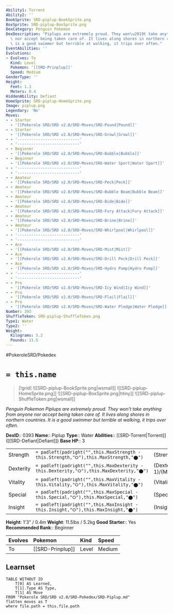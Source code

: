 ```yaml
---
Ability1: Torrent
Ability2: ''
BookSprite: SRD-piplup-BookSprite.png
BoxSprite: SRD-piplup-BoxSprite.png
DexCategory: Penguin Pokemon
DexDescription: "Piplups are extremely proud. They won\u2019t take anything from anyone\
  \ nor accept being taken care of. It lives along shores in northern countries. It\
  \ is a good swimmer but terrible at walking, it trips over often."
EventAbilities: ''
Evolutions:
- Evolves: To
  Kind: Level
  Pokemon: '[[SRD-Prinplup]]'
  Speed: Medium
GenderType: ''
Height:
  Feet: 1.3
  Meters: 0.4
HiddenAbility: Defiant
HomeSprite: SRD-piplup-HomeSprite.png
Image: piplup.png
Legendary: 'No'
Moves:
- - Starter
  - '[[Pokerole SRD/SRD v2.0/SRD-Moves/SRD-Pound|Pound]]'
- - Starter
  - '[[Pokerole SRD/SRD v2.0/SRD-Moves/SRD-Growl|Growl]]'
- - '---------------------------'
  - '---------------------------'
- - Beginner
  - '[[Pokerole SRD/SRD v2.0/SRD-Moves/SRD-Bubble|Bubble]]'
- - Beginner
  - '[[Pokerole SRD/SRD v2.0/SRD-Moves/SRD-Water Sport|Water Sport]]'
- - '---------------------------'
  - '---------------------------'
- - Amateur
  - '[[Pokerole SRD/SRD v2.0/SRD-Moves/SRD-Peck|Peck]]'
- - Amateur
  - '[[Pokerole SRD/SRD v2.0/SRD-Moves/SRD-Bubble Beam|Bubble Beam]]'
- - Amateur
  - '[[Pokerole SRD/SRD v2.0/SRD-Moves/SRD-Bide|Bide]]'
- - Amateur
  - '[[Pokerole SRD/SRD v2.0/SRD-Moves/SRD-Fury Attack|Fury Attack]]'
- - Amateur
  - '[[Pokerole SRD/SRD v2.0/SRD-Moves/SRD-Brine|Brine]]'
- - Amateur
  - '[[Pokerole SRD/SRD v2.0/SRD-Moves/SRD-Whirlpool|Whirlpool]]'
- - '---------------------------'
  - '---------------------------'
- - Ace
  - '[[Pokerole SRD/SRD v2.0/SRD-Moves/SRD-Mist|Mist]]'
- - Ace
  - '[[Pokerole SRD/SRD v2.0/SRD-Moves/SRD-Drill Peck|Drill Peck]]'
- - Ace
  - '[[Pokerole SRD/SRD v2.0/SRD-Moves/SRD-Hydro Pump|Hydro Pump]]'
- - '---------------------------'
  - '---------------------------'
- - Pro
  - '[[Pokerole SRD/SRD v2.0/SRD-Moves/SRD-Icy Wind|Icy Wind]]'
- - Pro
  - '[[Pokerole SRD/SRD v2.0/SRD-Moves/SRD-Flail|Flail]]'
- - Pro
  - '[[Pokerole SRD/SRD v2.0/SRD-Moves/SRD-Water Pledge|Water Pledge]]'
Number: 393
ShuffleToken: SRD-piplup-ShuffleToken.png
Type1: Water
Type2: ''
Weight:
  Kilograms: 5.2
  Pounds: 11.5
---
```


#PokeroleSRD/Pokedex

# `= this.name`

> [!grid]
> ![[SRD-piplup-BookSprite.png|wsmall]]
> ![[SRD-piplup-HomeSprite.png]]
> ![[SRD-piplup-BoxSprite.png|htiny]]
> ![[SRD-piplup-ShuffleToken.png|wsmall]]


*Penguin Pokemon*
*Piplups are extremely proud. They won’t take anything from anyone nor accept being taken care of. It lives along shores in northern countries. It is a good swimmer but terrible at walking, it trips over often.*

**DexID**:: 0393
**Name**:: Piplup
**Type**:: Water
**Abilities**:: [[SRD-Torrent|Torrent]] ([[SRD-Defiant|Defiant]])
**Base HP**:: 3

|           |                                                                                        |                                          |
| --------- | -------------------------------------------------------------------------------------- | ---------------------------------------- |
| Strength  | `= padleft(padright("",this.MaxStrength - this.Strength,"⭘"),this.MaxStrength,"⬤")`    | (Strength::2)/(MaxStrength::4)   |
| Dexterity | `= padleft(padright("",this.MaxDexterity - this.Dexterity,"⭘"),this.MaxDexterity,"⬤")` | (Dexterity:: 1)/(MaxDexterity::3) |
| Vitality  | `= padleft(padright("",this.MaxVitality - this.Vitality,"⭘"),this.MaxVitality,"⬤")`    | (Vitality::2)/(MaxVitality::4)   |
| Special   | `= padleft(padright("",this.MaxSpecial - this.Special,"⭘"),this.MaxSpecial,"⬤")`       | (Special::2)/(MaxSpecial::4)     |
| Insight   | `= padleft(padright("",this.MaxInsight - this.Insight,"⭘"),this.MaxInsight,"⬤")`       | (Insight::2)/(MaxInsight::4)     |

**Height**: 1'3" / 0.4m
**Weight**: 11.5lbs / 5.2kg
**Good Starter**:: Yes
**Recommended Rank**:: Beginner

| Evolves   | Pokemon          | Kind   | Speed   |
|:----------|:-----------------|:-------|:--------|
| To        | [[SRD-Prinplup]] | Level  | Medium  |

## Learnset

```dataview
TABLE WITHOUT ID
    T[0] AS Learned,
    T[1].Type AS Type,
    T[1] AS Move
FROM "Pokerole SRD/SRD v2.0/SRD-Pokedex/SRD-Piplup.md"
flatten moves as T
where file.path = this.file.path
```
